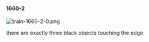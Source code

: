 #### 1660-2
![train-1660-2-0.png](https://github.com/lil-lab/nlvr/raw/master/nlvr/train/images/64/train-1660-2-0.png "train-1660-2-0.png")

there are exactly three black objects touching the edge